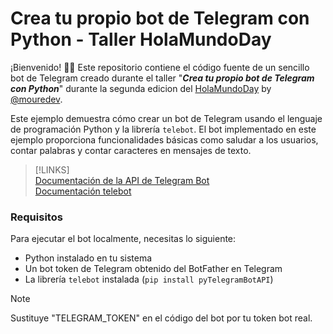 # Crea tu propio bot de Telegram con Python - Taller HolaMundoDay

¡Bienvenido! 👋🏼 Este repositorio contiene el código fuente de un sencillo bot de Telegram creado durante el taller "_**Crea tu propio bot de Telegram con Python**_" durante la segunda edicion del [HolaMundoDay](https://holamundo.day/) by [@mouredev](https://github.com/mouredev).

Este ejemplo demuestra cómo crear un bot de Telegram usando el lenguaje de programación Python y la librería `telebot`. El bot implementado en este ejemplo proporciona funcionalidades básicas como saludar a los usuarios, contar palabras y contar caracteres en mensajes de texto.

> [!LINKS] <br>
>[Documentación de la API de Telegram Bot](https://core.telegram.org/bots)<br>
>[Documentación telebot](https://github.com/eternnoir/pyTelegramBotAPI)

### Requisitos

Para ejecutar el bot localmente, necesitas lo siguiente:

- Python instalado en tu sistema
- Un bot token de Telegram obtenido del BotFather en Telegram
- La librería `telebot` instalada (`pip install pyTelegramBotAPI`)

>[!NOTE]
> Sustituye "TELEGRAM_TOKEN" en el código del bot por tu token bot real.